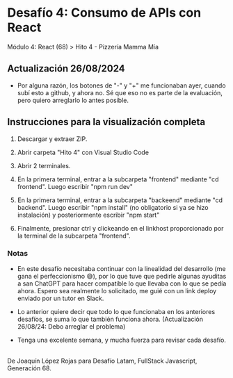<h1>Desafío 4: Consumo de APIs con React</h1>
<p>Módulo 4: React (68) > Hito 4 - Pizzería Mamma Mía</p>

<h2>Actualización 26/08/2024</h2>
<ul>
<li><p>Por alguna razón, los botones de "-" y "+" me funcionaban ayer, cuando subí esto a github, y ahora no. Sé que eso no es parte de la evaluación, pero quiero arreglarlo lo antes posible.</p></li>
</ul>


<h2>Instrucciones para la visualización completa</h2>

<ol>
 <li><p>Descargar y extraer ZIP.</p></li>
 <li><p>Abrir carpeta "Hito 4" con Visual Studio Code</p></li>
 <li><p>Abrir 2 terminales. </p></li>
 <li><p>En la primera terminal, entrar a la subcarpeta "frontend" mediante "cd frontend". Luego escribir "npm run dev"</p></li>
 <li><p>En la primera terminal, entrar a la subcarpeta "backeend" mediante "cd backend". Luego escribir "npm install" (no obligatorio si ya se hizo instalación) y posteriormente escribir "npm start"</p></li>
 <li><p>Finalmente, presionar ctrl y clickeando en el linkhost proporcionado por la terminal de la subcarpeta "frontend".</p></li>
</ol>


<h3>Notas</h3>
<ul>
 <li><p>En este desafío necesitaba continuar con la linealidad del desarrollo (me gana el perfeccionismo 😅), por lo que tuve que pedirle algunas ayuditas a san ChatGPT para hacer compatible lo que llevaba con lo que se pedía ahora. Espero sea realmente lo solicitado, me guié con un link deploy enviado por un tutor en Slack.</p></li>
  <li><p>Lo anterior quiere decir que todo lo que funcionaba en los anteriores desafíos, se suma lo que también funciona ahora. (Actualización 26/08/24: Debo arreglar el problema)</p></li>
  <li><p>Tenga una excelente semana, y mucha fuerza para revisar cada desafío.</p></li>
</ul>

<p><br>De Joaquín López Rojas para Desafío Latam, FullStack Javascript, Generación 68.</p>







 

